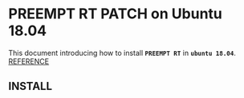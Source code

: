 # PREEMPT RT PATCH on Ubuntu 18.04
This document introducing how to install **`PREEMPT RT`** in **`ubuntu 18.04`**.
[REFERENCE](https://chenna.me/blog/2020/02/23/how-to-setup-preempt-rt-on-ubuntu-18-04/)

## INSTALL
